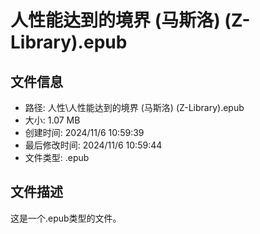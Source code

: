 ﻿# 人性能达到的境界 (马斯洛) (Z-Library).epub

## 文件信息
- 路径: 人性\人性能达到的境界 (马斯洛) (Z-Library).epub
- 大小: 1.07 MB
- 创建时间: 2024/11/6 10:59:39
- 最后修改时间: 2024/11/6 10:59:44
- 文件类型: .epub

## 文件描述
这是一个.epub类型的文件。

